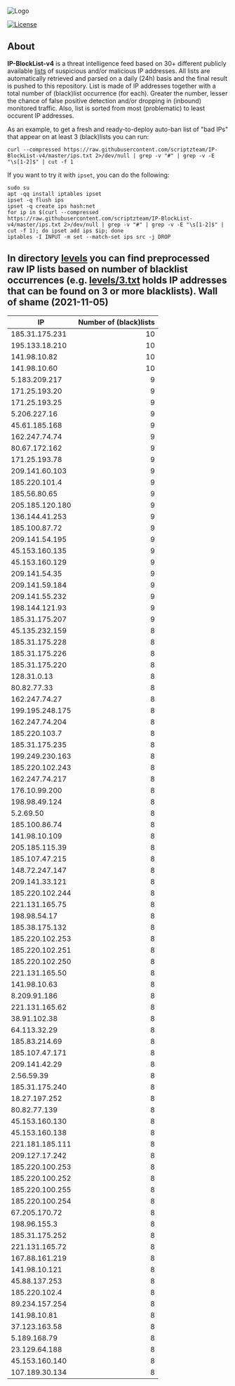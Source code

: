 ![Logo](https://i.imgur.com/PyKLAe7.png)

[![License](https://img.shields.io/badge/license-The_Unlicense-red.svg)](https://unlicense.org/)

About
----

**IP-BlockList-v4** is a threat intelligence feed based on 30+ different publicly available [lists](https://github.com/stamparm/maltrail) of suspicious and/or malicious IP addresses. All lists are automatically retrieved and parsed on a daily (24h) basis and the final result is pushed to this repository. List is made of IP addresses together with a total number of (black)list occurrence (for each). Greater the number, lesser the chance of false positive detection and/or dropping in (inbound) monitored traffic. Also, list is sorted from most (problematic) to least occurent IP addresses.

As an example, to get a fresh and ready-to-deploy auto-ban list of "bad IPs" that appear on at least 3 (black)lists you can run:

```
curl --compressed https://raw.githubusercontent.com/scriptzteam/IP-BlockList-v4/master/ips.txt 2>/dev/null | grep -v "#" | grep -v -E "\s[1-2]$" | cut -f 1
```

If you want to try it with `ipset`, you can do the following:

```
sudo su
apt -qq install iptables ipset
ipset -q flush ips
ipset -q create ips hash:net
for ip in $(curl --compressed https://raw.githubusercontent.com/scriptzteam/IP-BlockList-v4/master/ips.txt 2>/dev/null | grep -v "#" | grep -v -E "\s[1-2]$" | cut -f 1); do ipset add ips $ip; done
iptables -I INPUT -m set --match-set ips src -j DROP
```

In directory [levels](levels) you can find preprocessed raw IP lists based on number of blacklist occurrences (e.g. [levels/3.txt](levels/3.txt) holds IP addresses that can be found on 3 or more blacklists).
Wall of shame (2021-11-05)
----

|IP|Number of (black)lists|
|---|--:|
185.31.175.231|10
195.133.18.210|10
141.98.10.82|10
141.98.10.60|10
5.183.209.217|9
171.25.193.20|9
171.25.193.25|9
5.206.227.16|9
45.61.185.168|9
162.247.74.74|9
80.67.172.162|9
171.25.193.78|9
209.141.60.103|9
185.220.101.4|9
185.56.80.65|9
205.185.120.180|9
136.144.41.253|9
185.100.87.72|9
209.141.54.195|9
45.153.160.135|9
45.153.160.129|9
209.141.54.35|9
209.141.59.184|9
209.141.55.232|9
198.144.121.93|9
185.31.175.207|9
45.135.232.159|8
185.31.175.228|8
185.31.175.226|8
185.31.175.220|8
128.31.0.13|8
80.82.77.33|8
162.247.74.27|8
199.195.248.175|8
162.247.74.204|8
185.220.103.7|8
185.31.175.235|8
199.249.230.163|8
185.220.102.243|8
162.247.74.217|8
176.10.99.200|8
198.98.49.124|8
5.2.69.50|8
185.100.86.74|8
141.98.10.109|8
205.185.115.39|8
185.107.47.215|8
148.72.247.147|8
209.141.33.121|8
185.220.102.244|8
221.131.165.75|8
198.98.54.17|8
185.38.175.132|8
185.220.102.253|8
185.220.102.251|8
185.220.102.250|8
221.131.165.50|8
141.98.10.63|8
8.209.91.186|8
221.131.165.62|8
38.91.102.38|8
64.113.32.29|8
185.83.214.69|8
185.107.47.171|8
209.141.42.29|8
2.56.59.39|8
185.31.175.240|8
18.27.197.252|8
80.82.77.139|8
45.153.160.130|8
45.153.160.138|8
221.181.185.111|8
209.127.17.242|8
185.220.100.253|8
185.220.100.252|8
185.220.100.255|8
185.220.100.254|8
67.205.170.72|8
198.96.155.3|8
185.31.175.252|8
221.131.165.72|8
167.88.161.219|8
141.98.10.121|8
45.88.137.253|8
185.220.102.4|8
89.234.157.254|8
141.98.10.81|8
37.123.163.58|8
5.189.168.79|8
23.129.64.188|8
45.153.160.140|8
107.189.30.134|8
